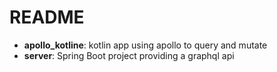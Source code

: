 # README

* **apollo_kotline**: kotlin app using apollo to query and mutate
* **server**: Spring Boot project providing a graphql api

